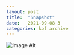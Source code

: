 ```yaml
---
layout:	post
title:	"Snapshot"
date:	2021-09-08 3
categories:	kof archive
---
```


![Image Alt](https://k0f.github.io/assets/2021-09-08-085601.jpg)